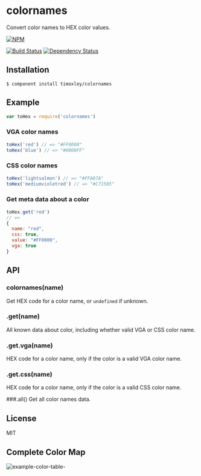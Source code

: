 # colornames

Convert color names to HEX color values.

[![NPM](https://nodei.co/npm/colornames.png)](https://nodei.co/npm/colornames/)

[![Build Status](https://travis-ci.org/timoxley/colornames.png?branch=master)](https://travis-ci.org/timoxley/colornames)
[![Dependency Status](https://david-dm.org/timoxley/colornames.png)](https://david-dm.org/timoxley/colornames)



## Installation

    $ component install timoxley/colornames

## Example

```js
var toHex = require('colornames')
```

### VGA color names
```js
toHex('red') // => "#FF0000"
toHex('blue') // => "#0000FF"
```

### CSS color names
```js
toHex('lightsalmon') // => "#FFA07A"
toHex('mediumvioletred') // => "#C71585"
```

### Get meta data about a color
```js
toHex.get('red')
// =>
{
  name: "red",
  css: true,
  value: "#FF0000",
  vga: true
}
```

## API

### colornames(name)
Get HEX code for a color name, or `undefined` if unknown.

### .get(name)
All known data about color, including whether valid VGA or CSS color
name.

### .get.vga(name)
HEX code for a color name, only if the color is a valid VGA color
name.

### .get.css(name)
HEX code for a color name, only if the color is a valid CSS color
name.

###.all()
Get all color names data.

## License

  MIT

## Complete Color Map

![example-color-table-](https://f.cloud.github.com/assets/43438/643981/f57948a0-d381-11e2-99fd-197c44065564.png)
